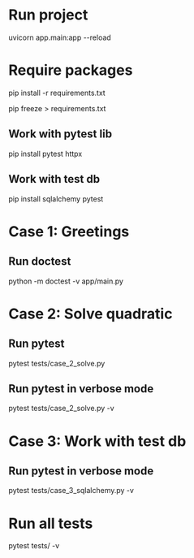 # Run project
uvicorn app.main:app --reload


# Require packages
pip install -r requirements.txt

pip freeze > requirements.txt

## Work with pytest lib
pip install pytest httpx

## Work with test db
pip install sqlalchemy pytest


# Case 1: Greetings
## Run doctest
python -m doctest -v app/main.py


# Case 2: Solve quadratic
## Run pytest
pytest tests/case_2_solve.py

## Run pytest in verbose mode
pytest tests/case_2_solve.py -v


# Case 3: Work with test db
## Run pytest in verbose mode
pytest tests/case_3_sqlalchemy.py -v


# Run all tests
pytest tests/ -v

